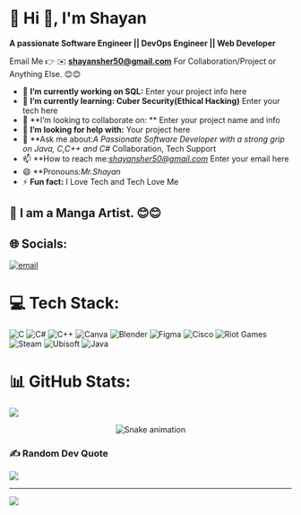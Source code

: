 # 💫 Hi 👋, I'm Shayan 
**A passionate Software Engineer || DevOps Engineer || Web Developer**

Email Me 👉 ✉️ **shayansher50@gmail.com** For Collaboration/Project or Anything Else. 😊😊

- 🔭 **I’m currently working on SQL:** Enter your project info here
- 🌱 **I’m currently learning: Cuber Security(Ethical Hacking)** Enter your tech here
- 👯 **I’m looking to collaborate on: ** Enter your project name and info
- 🤔 **I’m looking for help with:** Your project here
- 💬 **Ask me about:*A Passionate Software Developer with a strong grip on Java, C,C++ and C#* Collaboration, Tech Support
- 📫 **How to reach me:*shayansher50@gmail.com* Enter your email here
- 😄 **Pronouns:*Mr.Shayan* 
- ⚡ **Fun fact:** I Love Tech and Tech Love Me

## 🔗 I am a Manga Artist. 😊😊

## 🌐 Socials:
[![email](https://img.shields.io/badge/Email-D14836?logo=gmail&logoColor=white)](mailto:liberation6613@gmail.com) 

# 💻 Tech Stack:
![C](https://img.shields.io/badge/c-%2300599C.svg?style=for-the-badge&logo=c&logoColor=white) ![C#](https://img.shields.io/badge/c%23-%23239120.svg?style=for-the-badge&logo=csharp&logoColor=white) ![C++](https://img.shields.io/badge/c++-%2300599C.svg?style=for-the-badge&logo=c%2B%2B&logoColor=white) ![Canva](https://img.shields.io/badge/Canva-%2300C4CC.svg?style=for-the-badge&logo=Canva&logoColor=white) ![Blender](https://img.shields.io/badge/blender-%23F5792A.svg?style=for-the-badge&logo=blender&logoColor=white) ![Figma](https://img.shields.io/badge/figma-%23F24E1E.svg?style=for-the-badge&logo=figma&logoColor=white) ![Cisco](https://img.shields.io/badge/cisco-%23049fd9.svg?style=for-the-badge&logo=cisco&logoColor=black) ![Riot Games](https://img.shields.io/badge/riotgames-D32936.svg?style=for-the-badge&logo=riotgames&logoColor=white) ![Steam](https://img.shields.io/badge/steam-%23000000.svg?style=for-the-badge&logo=steam&logoColor=white) ![Ubisoft](https://img.shields.io/badge/Ubisoft-%23F5F5F5.svg?style=for-the-badge&logo=Ubisoft&logoColor=black) ![Java](https://img.shields.io/badge/java-%23ED8B00.svg?style=for-the-badge&logo=openjdk&logoColor=white)
# 📊 GitHub Stats:

![](https://nirzak-streak-stats.vercel.app/?user=Liberation_6613&theme=dark&hide_border=false)<br/>
<!-- Snake Game Repo View -->

<div align="center">
  <img src="https://profile-readme-generator.com/assets/snake.svg" alt="Snake animation" />
</div>

### ✍️ Random Dev Quote
![](https://quotes-github-readme.vercel.app/api?type=horizontal&theme=radical)

---
[![](https://visitcount.itsvg.in/api?id=Liberation_6613&icon=0&color=0)](https://visitcount.itsvg.in)

<!-- Proudly created with GPRM ( https://gprm.itsvg.in ) -->
